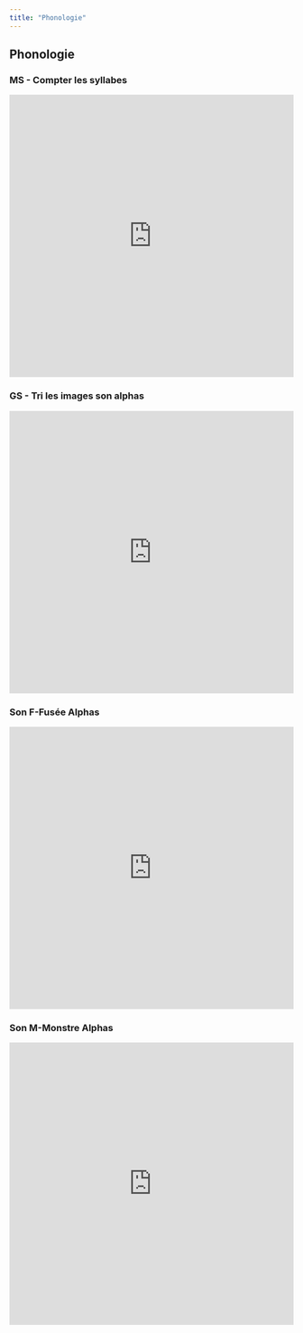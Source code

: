 ```yaml
---
title: "Phonologie"
---
```


## Phonologie


### MS - Compter les syllabes
<iframe src="https://learningapps.org/watch?v=pm0vki8kt20" style="border:0px;width:100%;height:500px" webkitallowfullscreen="true" mozallowfullscreen="true"></iframe>


### GS - Tri les images son alphas
<iframe src="https://learningapps.org/watch?v=psp6xvt2520" style="border:0px;width:100%;height:500px" webkitallowfullscreen="true" mozallowfullscreen="true"></iframe>


### Son F-Fusée Alphas
<iframe src="https://learningapps.org/watch?v=phftq48vn20" style="border:0px;width:100%;height:500px" webkitallowfullscreen="true" mozallowfullscreen="true"></iframe>


### Son M-Monstre Alphas
<iframe src="https://learningapps.org/watch?v=p26g4zp6320" style="border:0px;width:100%;height:500px" webkitallowfullscreen="true" mozallowfullscreen="true"></iframe>

